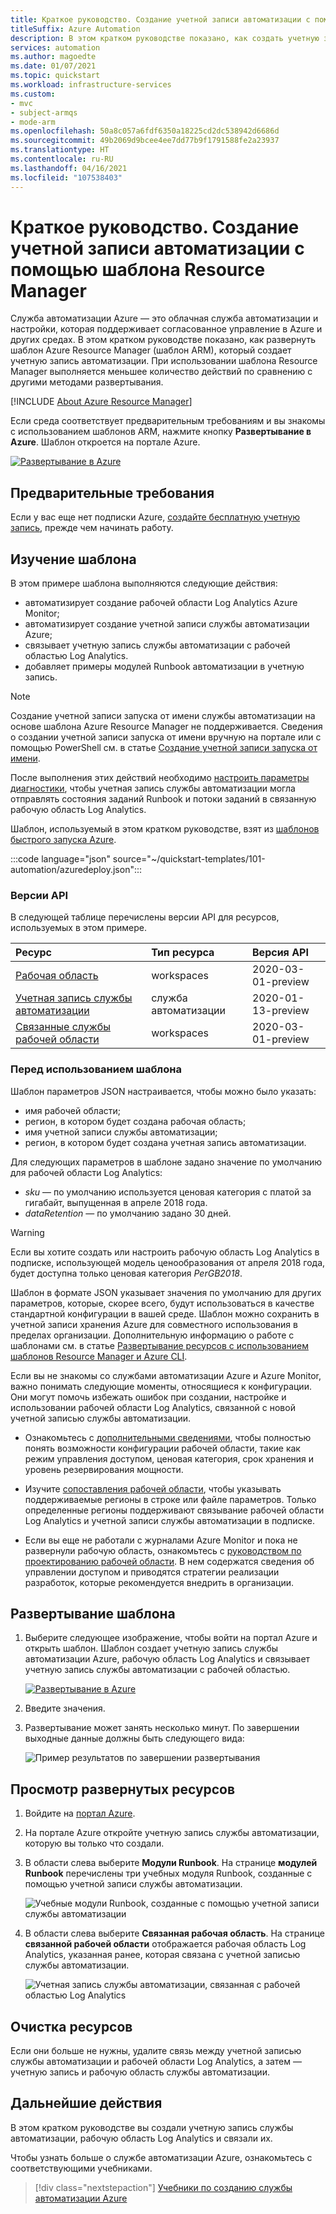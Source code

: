 ```yaml
---
title: Краткое руководство. Создание учетной записи автоматизации с помощью шаблона Azure
titleSuffix: Azure Automation
description: В этом кратком руководстве показано, как создать учетную запись автоматизации с помощью шаблона Azure Resource Manager.
services: automation
ms.author: magoedte
ms.date: 01/07/2021
ms.topic: quickstart
ms.workload: infrastructure-services
ms.custom:
- mvc
- subject-armqs
- mode-arm
ms.openlocfilehash: 50a8c057a6fdf6350a18225cd2dc538942d6686d
ms.sourcegitcommit: 49b2069d9bcee4ee7dd77b9f1791588fe2a23937
ms.translationtype: HT
ms.contentlocale: ru-RU
ms.lasthandoff: 04/16/2021
ms.locfileid: "107538403"
---
```

# <a name="quickstart-create-an-automation-account-by-using-arm-template"></a>Краткое руководство. Создание учетной записи автоматизации с помощью шаблона Resource Manager

Служба автоматизации Azure — это облачная служба автоматизации и настройки, которая поддерживает согласованное управление в Azure и других средах. В этом кратком руководстве показано, как развернуть шаблон Azure Resource Manager (шаблон ARM), который создает учетную запись автоматизации. При использовании шаблона Resource Manager выполняется меньшее количество действий по сравнению с другими методами развертывания.

[!INCLUDE [About Azure Resource Manager](../../includes/resource-manager-quickstart-introduction.md)]

Если среда соответствует предварительным требованиям и вы знакомы с использованием шаблонов ARM, нажмите кнопку **Развертывание в Azure**. Шаблон откроется на портале Azure.

[![Развертывание в Azure](../media/template-deployments/deploy-to-azure.svg)](https://portal.azure.com/#create/Microsoft.Template/uri/https%3A%2F%2Fraw.githubusercontent.com%2FAzure%2Fazure-quickstart-templates%2Fmaster%2F101-automation%2Fazuredeploy.json)

## <a name="prerequisites"></a>Предварительные требования

Если у вас еще нет подписки Azure, [создайте бесплатную учетную запись](https://azure.microsoft.com/free/?WT.mc_id=A261C142F), прежде чем начинать работу.

## <a name="review-the-template"></a>Изучение шаблона

В этом примере шаблона выполняются следующие действия:

* автоматизирует создание рабочей области Log Analytics Azure Monitor;
* автоматизирует создание учетной записи службы автоматизации Azure;
* связывает учетную запись службы автоматизации с рабочей областью Log Analytics.
* добавляет примеры модулей Runbook автоматизации в учетную запись.

>[!NOTE]
>Создание учетной записи запуска от имени службы автоматизации на основе шаблона Azure Resource Manager не поддерживается. Сведения о создании учетной записи запуска от имени вручную на портале или с помощью PowerShell см. в статье [Создание учетной записи запуска от имени](create-run-as-account.md).

После выполнения этих действий необходимо [настроить параметры диагностики](automation-manage-send-joblogs-log-analytics.md), чтобы учетная запись службы автоматизации могла отправлять состояния заданий Runbook и потоки заданий в связанную рабочую область Log Analytics.

Шаблон, используемый в этом кратком руководстве, взят из [шаблонов быстрого запуска Azure](https://azure.microsoft.com/resources/templates/101-automation/).

:::code language="json" source="~/quickstart-templates/101-automation/azuredeploy.json":::

### <a name="api-versions"></a>Версии API

В следующей таблице перечислены версии API для ресурсов, используемых в этом примере.

| Ресурс | Тип ресурса | Версия API |
|:---|:---|:---|
| [Рабочая область](/azure/templates/microsoft.operationalinsights/workspaces) | workspaces | 2020-03-01-preview |
| [Учетная запись службы автоматизации](/azure/templates/microsoft.automation/automationaccounts) | служба автоматизации | 2020-01-13-preview |
| [Связанные службы рабочей области](/azure/templates/microsoft.operationalinsights/workspaces/linkedservices) | workspaces | 2020-03-01-preview |

### <a name="before-you-use-the-template"></a>Перед использованием шаблона

Шаблон параметров JSON настраивается, чтобы можно было указать:

* имя рабочей области;
* регион, в котором будет создана рабочая область;
* имя учетной записи службы автоматизации;
* регион, в котором будет создана учетная запись автоматизации.

Для следующих параметров в шаблоне задано значение по умолчанию для рабочей области Log Analytics:

* *sku* — по умолчанию используется ценовая категория с платой за гигабайт, выпущенная в апреле 2018 года.
* *dataRetention* — по умолчанию задано 30 дней.

>[!WARNING]
>Если вы хотите создать или настроить рабочую область Log Analytics в подписке, использующей модель ценообразования от апреля 2018 года, будет доступна только ценовая категория *PerGB2018*.
>

Шаблон в формате JSON указывает значения по умолчанию для других параметров, которые, скорее всего, будут использоваться в качестве стандартной конфигурации в вашей среде. Шаблон можно сохранить в учетной записи хранения Azure для совместного использования в пределах организации. Дополнительную информацию о работе с шаблонами см. в статье [Развертывание ресурсов с использованием шаблонов Resource Manager и Azure CLI](../azure-resource-manager/templates/deploy-cli.md).

Если вы не знакомы со службами автоматизации Azure и Azure Monitor, важно понимать следующие моменты, относящиеся к конфигурации. Они могут помочь избежать ошибок при создании, настройке и использовании рабочей области Log Analytics, связанной с новой учетной записью службы автоматизации.

* Ознакомьтесь с [дополнительными сведениями](../azure-monitor/logs/resource-manager-workspace.md#create-a-log-analytics-workspace), чтобы полностью понять возможности конфигурации рабочей области, такие как режим управления доступом, ценовая категория, срок хранения и уровень резервирования мощности.

* Изучите [сопоставления рабочей области](how-to/region-mappings.md), чтобы указывать поддерживаемые регионы в строке или файле параметров. Только определенные регионы поддерживают связывание рабочей области Log Analytics и учетной записи службы автоматизации в подписке.

* Если вы еще не работали с журналами Azure Monitor и пока не развернули рабочую область, ознакомьтесь с [руководством по проектированию рабочей области](../azure-monitor/logs/design-logs-deployment.md). В нем содержатся сведения об управлении доступом и приводятся стратегии реализации разработок, которые рекомендуется внедрить в организации.

## <a name="deploy-the-template"></a>Развертывание шаблона

1. Выберите следующее изображение, чтобы войти на портал Azure и открыть шаблон. Шаблон создает учетную запись службы автоматизации Azure, рабочую область Log Analytics и связывает учетную запись службы автоматизации с рабочей областью.

    [![Развертывание в Azure](../media/template-deployments/deploy-to-azure.svg)](https://portal.azure.com/#create/Microsoft.Template/uri/https%3A%2F%2Fraw.githubusercontent.com%2FAzure%2Fazure-quickstart-templates%2Fmaster%2F101-automation%2Fazuredeploy.json)

2. Введите значения.

3. Развертывание может занять несколько минут. По завершении выходные данные должны быть следующего вида:

    ![Пример результатов по завершении развертывания](media/quickstart-create-automation-account-template/template-output.png)

## <a name="review-deployed-resources"></a>Просмотр развернутых ресурсов

1. Войдите на [портал Azure](https://portal.azure.com).

2. На портале Azure откройте учетную запись службы автоматизации, которую вы только что создали. 

3. В области слева выберите **Модули Runbook**. На странице **модулей Runbook** перечислены три учебных модуля Runbook, созданные с помощью учетной записи службы автоматизации.

    ![Учебные модули Runbook, созданные с помощью учетной записи службы автоматизации](./media/quickstart-create-automation-account-template/automation-sample-runbooks.png)

4. В области слева выберите **Связанная рабочая область**. На странице **связанной рабочей области** отображается рабочая область Log Analytics, указанная ранее, которая связана с учетной записью службы автоматизации.

    ![Учетная запись службы автоматизации, связанная с рабочей областью Log Analytics](./media/quickstart-create-automation-account-template/automation-account-linked-workspace.png)

## <a name="clean-up-resources"></a>Очистка ресурсов

Если они больше не нужны, удалите связь между учетной записью службы автоматизации и рабочей области Log Analytics, а затем — учетную запись и рабочую область службы автоматизации.

## <a name="next-steps"></a>Дальнейшие действия

В этом кратком руководстве вы создали учетную запись службы автоматизации, рабочую область Log Analytics и связали их.

Чтобы узнать больше о службе автоматизации Azure, ознакомьтесь с соответствующими учебниками.

> [!div class="nextstepaction"]
> [Учебники по созданию службы автоматизации Azure](learn/automation-tutorial-runbook-graphical.md)
